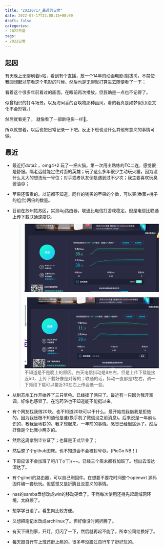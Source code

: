 ```yaml
---
title: "20220717_最近的日常"
date: 2022-07-17T22:08:15+08:00
draft: false
categories:
- 2022日常
tags:
- 2022日常
---
```




## 起因

 有天晚上无聊刷着b站，看到有个直播，放一个14年的动画电影(魁拔3)。不禁使我回想起以前看这个电影的时候。然后也是无聊就打算进去随便看了一下；

看着这个很多年前看过的画面，在眼前再次播放。但我确是一点也不记得了。 

似曾相识的打斗场景。以及海问香的召唤物那种画风，看的我真是如梦似幻(没文化不会形容。）

然后就看完了。 就像看了一部新电影一样🤣。

所以就想着，以后也把日常记录一下吧。反正下班也没什么其他有意义的事情可做。

## 最近

- 最近打dota2 ，omg4+2 玩了一把火猫。第一次用出熟练的TC二连，感觉很是舒服。隔老远就能定住对面的英雄；玩了这么多年很少主动玩火猫，因为没什么太大的想法玩一号位；对手或者队友倒是遇到过不少次；我主要喜欢玩臭酱油😋；

- 苹果还蛮贵的。以前都不知道。同样的钱买的苹果的个数，可以买(香蕉+桃子的组合)两倍的数量。

- 目前在苏州姑苏区，实测4g路由器，联通比电信打游戏稳定。但是电信比联通上传下载联通速度快，

  >  ![电信截图](https://raw.githubusercontent.com/nianyisi/20220717/main/07/Telecom.png)
  >
  >  ![联通截图](https://raw.githubusercontent.com/nianyisi/20220717/main/07/Unicom.png)不知道是不是晚上的原因。白天电信抖动是8左右，但是上传下载能接近50，上传下载好像是对等的；联通的话，抖动一直都是1左右，调一下频段下载可以接近30左右上传会低一些。

- 从到苏州工作开始养了三只草龟。已经挂了两只了。最近有一只因为我开空调。好像也感冒了。在泡药浴也不知道能不能挺过来。

- 有个网友找我借20块。也不知道20块可以干什么。最开始找我借我是拒绝的。因为我压根不知道他是谁(换手机了微信没之前消息)。后来说是一年前认识的，教我坐地铁的。我才想起来。一年前的事情。感觉已经很遥远了。然后好像是个比我小两岁的。

- 然后这周拿到毕业证了；也算是正式毕业了；

- 然后整了个github图床。也不知道会不会被封号😄。(PicGo NB！)

- 下周应该不会加班了吧/(ㄒoㄒ)/~~。已经三个周末都有加班了。想出去溜达溜达了。

- 有个glinet的路由器，可以自己刷固件。在想要不要花时间整个openwrt 源码固件编一套玩玩。但感觉又是折腾且没意义的事情。

- nas的samba盘想改成win的移动硬盘了。不然每次使用还得先起局域网环境，太麻烦了。

- 想学学日语了。看生肉比较方便。

- 又想把笔记本改成archlinux了。但好像没时间折腾了。

- 有天下班到家，开灯，灯闪了一下，然后就再起不能了。所幸公司给换好了。

- 每天蹬自行车上班还挺上瘾的。很多年没蹬过自行车了挺好玩的。

